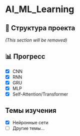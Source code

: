 # AI_ML_Learning

## 📁 Структура проекта
*(This section will be removed)*

## 📊 Прогресс
- [x] CNN
- [x] RNN
- [x] GRU
- [x] MLP
- [x] Self-Attention/Transformer

## Темы изучения
- [x] Нейронные сети
- [ ] Другие темы...